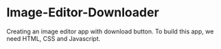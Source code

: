 # Image-Editor-Downloader
Creating an image editor app with download button. To build this app, we need HTML, CSS and Javascript.
